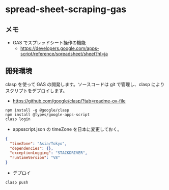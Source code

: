 # spread-sheet-scraping-gas

## メモ

- GAS でスプレッドシート操作の機能
  - https://developers.google.com/apps-script/reference/spreadsheet/sheet?hl=ja

## 開発環境

clasp を使って GAS の開発します。ソースコードは git で管理し、clasp によりスクリプトをデプロイします。

- https://github.com/google/clasp/?tab=readme-ov-file

```shell
npm install -g @google/clasp
npm install @types/google-apps-script
clasp login
```

- appsscript.json の timeZone を日本に変更しておく。

```json
{
  "timeZone": "Asia/Tokyo",
  "dependencies": {},
  "exceptionLogging": "STACKDRIVER",
  "runtimeVersion": "V8"
}
```

- デプロイ

```shell
clasp push
```

